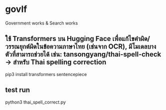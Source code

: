 # govlf
Government works &amp; Search works

## ใช้ Transformers บน Hugging Face เพื่อแก้ไขคำผิด/วรรณยุกต์ผิดในข้อความภาษาไทย (เช่นจาก OCR), มีโมเดลบางตัวที่สามารถช่วยได้ เช่น: tansongyang/thai-spell-check → สำหรับ Thai spelling correction

pip3 install transformers sentencepiece

## test run

python3 thai_spell_correct.py
